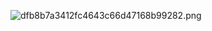 ![dfb8b7a3412fc4643c66d47168b99282.png](../../../../../../_resources/dfb8b7a3412fc4643c66d47168b99282.png)